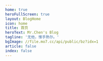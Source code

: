 ```yaml
---
home: true
heroFullScreen: true
layout: BlogHome
icon: home
title: 首页
heroText: Mr.Chen's Blog
tagline: '无他，惟手熟尔。'
bgImage: //file.mo7.cc/api/public/bz?idx=1
article: false
index: false
---
```


<Busuanzi />
